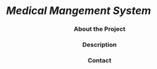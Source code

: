 *<h1>Medical Mangement System</h1>* 

<h3 align = "center">About the Project</h3>

<h3 align = "center">Description</h3>

<h3 align = "center">Contact</h3>


